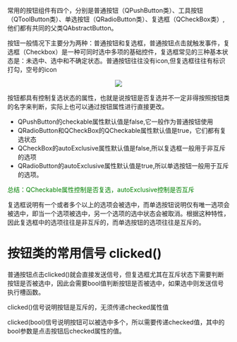 常用的按钮组件有四个，分别是普通按钮（QPushButton类）、工具按钮（QToolButton类）、单选按钮（QRadioButton类）、复选框（QCheckBox类）,他们都有共同的父类QAbstractButton。

按钮一般情况下主要分为两种：普通按钮和复选框，普通按钮点击就触发事件，复选框（Checkbox）是一种可同时选中多项的基础控件，复选框常见的三种基本状态是：未选中、选中和不确定状态。普通按钮往往没有icon,但复选框往往有标识打勾，空号的icon

<div align="center"><img src="https://cdn.jsdelivr.net/gh/lcekold/blogimage@main/CUG/QT1.jpg"></div>

按钮都具有控制复选状态的属性，也就是说按钮是否复选并不一定非得按照按钮类的名字来判断，实际上也可以通过按钮属性进行直接更改。
* QPushButton的checkable属性默认值是false,它一般作为普通按钮使用
* QRadioButton和QCheckBox的QCheckable属性默认值是true，它们都有复选状态
* QCheckBox的autoExclusive属性默认值是false,所以复选框一般用于非互斥的选项
* QRadioButton的autoExclusive属性默认值是true,所以单选按钮一般用于互斥的选项。

<font color="green">总结：QCheckable属性控制是否复选，autoExclusive控制是否互斥</font>

复选框说明有一个或者多个以上的选项会被选中，而单选按钮说明仅有唯一选项会被选中，即当一个选项被选中，另一个选项的选中状态会被取消。根据这种特性，因此复选框中的选项往往是非互斥的，而单选按钮的选项往往是互斥的。

# 按钮类的常用信号 clicked()
普通按钮点击clicked()就会直接发送信号，但复选框尤其在互斥状态下需要判断按钮是否被选中，因此会需要bool值判断按钮是否被选中，如果选中则发送信号执行槽函数。

clicked()信号说明按钮是互斥的，无须传递checked属性值

clicked(bool)信号说明按钮可以被选中多个，所以需要传递checked值，其中的bool参数是点击按钮后checked属性的值。